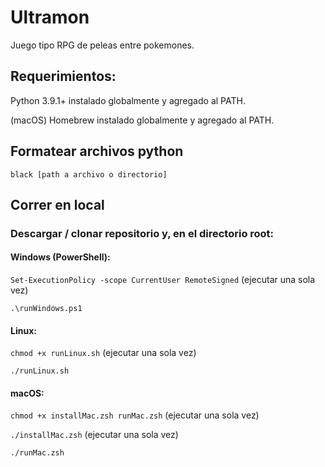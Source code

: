 # Ultramon

Juego tipo RPG de peleas entre pokemones.

## Requerimientos:

Python 3.9.1+ instalado globalmente y agregado al PATH.

(macOS) Homebrew instalado globalmente y agregado al PATH.

## Formatear archivos python

`black [path a archivo o directorio]`

## Correr en local

### Descargar / clonar repositorio y, en el directorio root:

#### Windows (PowerShell):

`Set-ExecutionPolicy -scope CurrentUser RemoteSigned` (ejecutar una sola vez)

`.\runWindows.ps1`

#### Linux:

`chmod +x runLinux.sh` (ejecutar una sola vez)

`./runLinux.sh`

#### macOS:

`chmod +x installMac.zsh runMac.zsh` (ejecutar una sola vez)

`./installMac.zsh` (ejecutar una sola vez)

`./runMac.zsh`